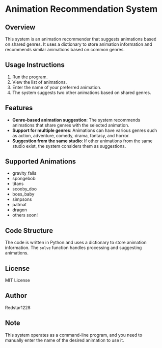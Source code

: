# Animation Recommendation System

## Overview
This system is an animation recommender that suggests animations based on shared genres. It uses a dictionary to store animation information and recommends similar animations based on common genres.

## Usage Instructions
1. Run the program.
2. View the list of animations.
3. Enter the name of your preferred animation.
4. The system suggests two other animations based on shared genres.

## Features
- **Genre-based animation suggestion**: The system recommends animations that share genres with the selected animation.
- **Support for multiple genres**: Animations can have various genres such as action, adventure, comedy, drama, fantasy, and horror.
- **Suggestion from the same studio**: If other animations from the same studio exist, the system considers them as suggestions.

## Supported Animations
- gravity_falls
- spongebob
- titans
- scooby_doo
- boss_baby
- simpsons
- patmat
- dragon
- others soon!

## Code Structure
The code is written in Python and uses a dictionary to store animation information. The `solve` function handles processing and suggesting animations.

## License
MIT License

## Author
Redstar1228

## Note
This system operates as a command-line program, and you need to manually enter the name of the desired animation to use it.
